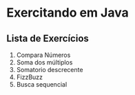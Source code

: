 # Exercitando em Java

## Lista de Exercícios

1. Compara Números
2. Soma dos múltiplos
3. Somatorio descrecente
4. FizzBuzz
5. Busca sequencial